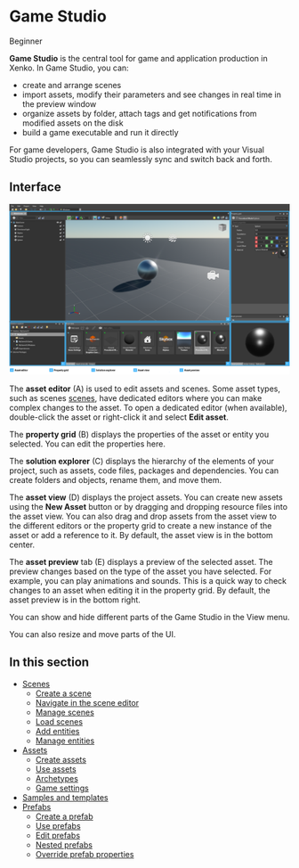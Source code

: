 # Game Studio

<span class="label label-doc-level">Beginner</span>

**Game Studio** is the central tool for game and application production in Xenko. In Game Studio, you can:

* create and arrange scenes
* import assets, modify their parameters and see changes in real time in the preview window
* organize assets by folder, attach tags and get notifications from modified assets on the disk
* build a game executable and run it directly

For game developers, Game Studio is also integrated with your Visual Studio projects, so you can seamlessly sync and switch back and forth.

## Interface

![Game Studio](../get-started/media/game-studio-main-interface.png)

The **asset editor** (A) is used to edit assets and scenes. Some asset types, such as scenes [scenes](create-a-scene.md), have dedicated editors where you can make complex changes to the asset. To open a dedicated editor (when available), double-click the asset or right-click it and select **Edit asset**.

The **property grid** (B) displays the properties of the asset or entity you selected. You can edit the properties here.

The **solution explorer** (C) displays the hierarchy of the elements of your project, such as assets, code files, packages and dependencies. You can create folders and objects, rename them, and move them.

The **asset view** (D) displays the project assets. You can create new assets using the **New Asset** button or by dragging and dropping resource files into the asset view. You can also drag and drop assets from the asset view to the different editors or the property grid to create a new instance of the asset or add a reference to it. By default, the asset view is in the bottom center.

The **asset preview** tab (E) displays a preview of the selected asset. The preview changes based on the type of the asset you have selected. For example, you can play animations and sounds. This is a quick way to check changes to an asset when editing it in the property grid. By default, the asset preview is in the bottom right.

You can show and hide different parts of the Game Studio in the View menu.

You can also resize and move parts of the UI.

## In this section

* [Scenes](scenes.md)
    * [Create a scene](create-a-scene.md)
    * [Navigate in the scene editor](navigate-in-the-scene-editor.md)
    * [Manage scenes](manage-scenes.md)
    * [Load scenes](load-scenes.md)
    * [Add entities](add-entities.md)
    * [Manage entities](manage-entities.md)
* [Assets](assets.md)
    * [Create assets](create-assets.md)
    * [Use assets](use-assets.md)
    * [Archetypes](archetypes.md)
    * [Game settings](game-settings.md)
* [Samples and templates](samples-and-templates.md)
* [Prefabs](prefabs.md)
    * [Create a prefab](create-a-prefab.md)
    * [Use prefabs](use-prefabs.md)
    * [Edit prefabs](edit-prefabs.md)
    * [Nested prefabs](nested-prefabs.md)
    * [Override prefab properties](game-studio/override-prefab-properties.md)